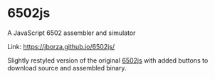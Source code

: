 # 6502js
A JavaScript 6502 assembler and simulator

Link:
https://jborza.github.io/6502js/

Slightly restyled version of the original [6502js](https://github.com/skilldrick/6502js) with added buttons to download source and assembled binary.
